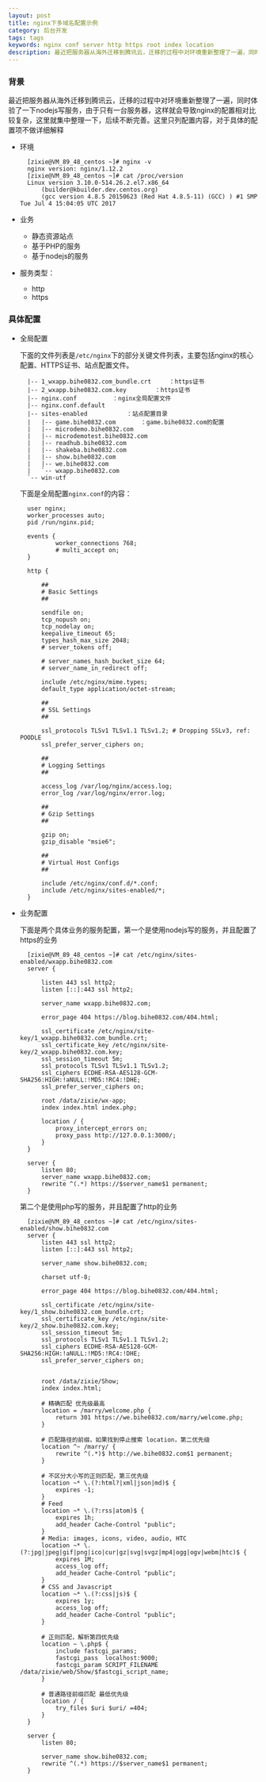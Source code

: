 ```yaml
---
layout: post
title: nginx下多域名配置示例
category: 后台开发
tags: tags
keywords: nginx conf server http https root index location
description: 最近把服务器从海外迁移到腾讯云，迁移的过程中对环境重新整理了一遍，同时体验了一下nodejs写服务，由于只有一台服务器，这样就会导致nginx的配置相对比较复杂，这里就集中整理一下，后续不断完善
---
```


### 背景

最近把服务器从海外迁移到腾讯云，迁移的过程中对环境重新整理了一遍，同时体验了一下nodejs写服务，由于只有一台服务器，这样就会导致nginx的配置相对比较复杂，这里就集中整理一下，后续不断完善。这里只列配置内容，对于具体的配置项不做详细解释

- 环境

		[zixie@VM_89_48_centos ~]# nginx -v
		nginx version: nginx/1.12.2
		[zixie@VM_89_48_centos ~]# cat /proc/version
		Linux version 3.10.0-514.26.2.el7.x86_64 
			(builder@kbuilder.dev.centos.org) 
			(gcc version 4.8.5 20150623 (Red Hat 4.8.5-11) (GCC) ) #1 SMP Tue Jul 4 15:04:05 UTC 2017

- 业务

	- 静态资源站点
	- 基于PHP的服务
	- 基于nodejs的服务

- 服务类型：

	- http
	- https	

### 具体配置

- 全局配置

	下面的文件列表是`/etc/nginx`下的部分关键文件列表，主要包括nginx的核心配置、HTTPS证书、站点配置文件。

		
		|-- 1_wxapp.bihe0832.com_bundle.crt 	：https证书
		|-- 2_wxapp.bihe0832.com.key		：https证书
		|-- nginx.conf			：nginx全局配置文件
		|-- nginx.conf.default
		|-- sites-enabled			：站点配置目录
		|   |-- game.bihe0832.com		：game.bihe0832.com的配置
		|   |-- microdemo.bihe0832.com
		|   |-- microdemotest.bihe0832.com
		|   |-- readhub.bihe0832.com
		|   |-- shakeba.bihe0832.com
		|   |-- show.bihe0832.com
		|   |-- we.bihe0832.com
		|   `-- wxapp.bihe0832.com
		`-- win-utf
	
	下面是全局配置`nginx.conf`的内容：
	
		user nginx;
		worker_processes auto;
		pid /run/nginx.pid;
		
		events {
		        worker_connections 768;
		        # multi_accept on;
		}
		
		http {
	
	        ##
	        # Basic Settings
	        ##
	
	        sendfile on;
	        tcp_nopush on;
	        tcp_nodelay on;
	        keepalive_timeout 65;
	        types_hash_max_size 2048;
	        # server_tokens off;
	
	        # server_names_hash_bucket_size 64;
	        # server_name_in_redirect off;
	
	        include /etc/nginx/mime.types;
	        default_type application/octet-stream;
	
	        ##
	        # SSL Settings
	        ##
	
	        ssl_protocols TLSv1 TLSv1.1 TLSv1.2; # Dropping SSLv3, ref: POODLE
	        ssl_prefer_server_ciphers on;
	
	        ##
	        # Logging Settings
	        ##
	
	        access_log /var/log/nginx/access.log;
	        error_log /var/log/nginx/error.log;
	
	        ##
	        # Gzip Settings
	        ##
	
	        gzip on;
	        gzip_disable "msie6";
	
	        ##
	        # Virtual Host Configs
	        ##
	
	        include /etc/nginx/conf.d/*.conf;
	        include /etc/nginx/sites-enabled/*;
		}
		
- 业务配置

	下面是两个具体业务的服务配置，第一个是使用nodejs写的服务，并且配置了https的业务
	

		[zixie@VM_89_48_centos ~]# cat /etc/nginx/sites-enabled/wxapp.bihe0832.com 
		server {

        	listen 443 ssl http2;
          	listen [::]:443 ssl http2;
        
        	server_name wxapp.bihe0832.com; 
        
        	error_page 404 https://blog.bihe0832.com/404.html;
        
        	ssl_certificate /etc/nginx/site-key/1_wxapp.bihe0832.com_bundle.crt; 
        	ssl_certificate_key /etc/nginx/site-key/2_wxapp.bihe0832.com.key;
           	ssl_session_timeout 5m;
        	ssl_protocols TLSv1 TLSv1.1 TLSv1.2;
        	ssl_ciphers ECDHE-RSA-AES128-GCM-SHA256:HIGH:!aNULL:!MD5:!RC4:!DHE;
        	ssl_prefer_server_ciphers on;
        
            root /data/zixie/wx-app;
            index index.html index.php;
        
        	location / {
        		proxy_intercept_errors on;
        		proxy_pass http://127.0.0.1:3000/;
        	}	
        }
        
        server {
            listen 80;
        	server_name wxapp.bihe0832.com; 
        	rewrite ^(.*) https://$server_name$1 permanent;
        }
	
	第二个是使用php写的服务，并且配置了http的业务
	
		[zixie@VM_89_48_centos ~]# cat /etc/nginx/sites-enabled/show.bihe0832.com 
		server {
        	listen 443 ssl http2;
          	listen [::]:443 ssl http2;
        
        	server_name show.bihe0832.com; 
        
        	charset utf-8;
        
        	error_page 404 https://blog.bihe0832.com/404.html;
        
        	ssl_certificate /etc/nginx/site-key/1_show.bihe0832.com_bundle.crt; 
        	ssl_certificate_key /etc/nginx/site-key/2_show.bihe0832.com.key;
        	ssl_session_timeout 5m;
        	ssl_protocols TLSv1 TLSv1.1 TLSv1.2;
        	ssl_ciphers ECDHE-RSA-AES128-GCM-SHA256:HIGH:!aNULL:!MD5:!RC4:!DHE;
        	ssl_prefer_server_ciphers on;
        
        
        	root /data/zixie/Show;
        	index index.html;
        	
        	# 精确匹配 优先级最高
        	location = /marry/welcome.php {
        		return 301 https://we.bihe0832.com/marry/welcome.php;
        	}
        
        	# 匹配路径的前缀，如果找到停止搜索 location，第二优先级
        	location ^~ /marry/ {
        		rewrite ^(.*)$ http://we.bihe0832.com$1 permanent;
        	}
        
        	# 不区分大小写的正则匹配，第三优先级
        	location ~* \.(?:html?|xml|json|md)$ {
        		expires -1;
        	}
        	# Feed
        	location ~* \.(?:rss|atom)$ {
        		expires 1h;
        		add_header Cache-Control "public";
        	}
        	# Media: images, icons, video, audio, HTC
        	location ~* \.(?:jpg|jpeg|gif|png|ico|cur|gz|svg|svgz|mp4|ogg|ogv|webm|htc)$ {
        		expires 1M;
        		access_log off;
        		add_header Cache-Control "public";
        	}
        	# CSS and Javascript
        	location ~* \.(?:css|js)$ {
        		expires 1y;
        		access_log off;
        		add_header Cache-Control "public";
        	}
        
        	# 正则匹配，解析第四优先级 
        	location ~ \.php$ {
                include fastcgi_params;
                fastcgi_pass  localhost:9000;
                fastcgi_param SCRIPT_FILENAME /data/zixie/web/Show/$fastcgi_script_name;
            }
        
        	# 普通路径前缀匹配 最低优先级
        	location / {
        		try_files $uri $uri/ =404;
        	}
        }
        
        server {
            listen 80;
        
        	server_name show.bihe0832.com; 
        	rewrite ^(.*) https://$server_name$1 permanent;
        }
